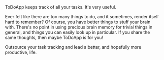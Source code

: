 ToDoApp keeps track of all your tasks.
It's very useful.


Ever felt like there are too many things to do, and it sometimes,
render itself hard to remember? Of course, you have better things
to stuff your brain with. There's no point in using precious brain
memory for trivial things in general, and things you can easily
look up in particular. If you share the same thoughts, then
maybe ToDoApp is for you!

Outsource your task tracking and lead a better, and hopefully more
productive, life. 




